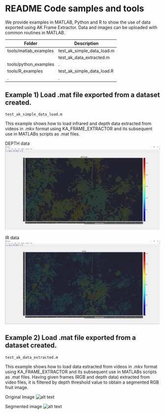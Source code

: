 # README Code samples and tools

We provide examples in MATLAB, Python and R to show the use of data exported using AK Frame Extractor. Data and images
can be uploaded with common routines in MATLAB.

| Folder                    | Description                                                                                                                                                                                                     |
|---------------------------|-----------------------------|
| tools/matlab_examples     |  test_ak_simple_data_load.m |
|                           |  test_ak_data_extracted.m |
| tools/python_examples     | . |
| tools/R_examples | test_ak_simple_data_load.R |
| .                         | .                                                                                                                                                                                                               |

## Example 1) Load .mat file exported from a dataset created.

```
test_ak_simple_data_load.m
```

This example shows how to load infrared and depth data extracted from videos in .mkv format using KA_FRAME_EXTRACTOR and
its subsequent use in MATLABs scripts as .mat files.

DEPTH
data ![alt text](https://github.com/GRAP-UdL-AT/ak_frame_extractor/blob/main/tools/img/DEPTH_data_exported.png?raw=true)

IR data ![alt text](https://github.com/GRAP-UdL-AT/ak_frame_extractor/blob/main/tools/img/IR_data_exported.png?raw=true)

## Example 2) Load .mat file exported from a dataset created.

```
test_ak_data_extracted.m
```

This example shows how to load data extracted from videos in .mkv format using KA_FRAME_EXTRACTOR and its subsequent use
in MATLABs scripts as .mat files. Having given frames (RGB and depth data) extracted from video files, it is filtered by
depth threshold value to obtain a segmented RGB fruit image.

Original
Image ![alt text](https://github.com/GRAP-UdL-AT/ka_frame_extractor/blob/main/tools/img/20210927_114012_k_r2_e_000_150_138_2_0_C.png?raw=true)

Segmented
image ![alt text](https://github.com/GRAP-UdL-AT/ka_frame_extractor/blob/main/tools/img/20210927_114012_k_r2_e_000_150_138_2_0_C.png_mask1.jpg?raw=true)
